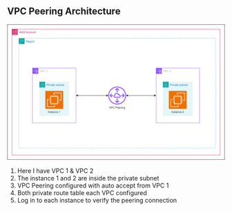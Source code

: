 ## VPC Peering Architecture

![Alt text](../images/vpc-peering.drawio.svg?raw=true "ECS Deployment Architecture")<br>

1. Here I have VPC 1 & VPC 2
2. The instance 1 and 2 are inside the private subnet
3. VPC Peering configured with auto accept from VPC 1
4. Both private route table each VPC configured
5. Log in to each instance to verify the peering connection
